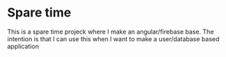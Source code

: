 # Spare time
This is a spare time projeck where I make an angular/firebase base. The intention is that I can use this when I want to make a user/database based application
